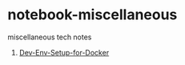 # notebook-miscellaneous
miscellaneous tech notes

1. [Dev-Env-Setup-for-Docker](https://github.com/longchengong/notebook-miscellaneous/blob/master/dev-setup-docker.md)
